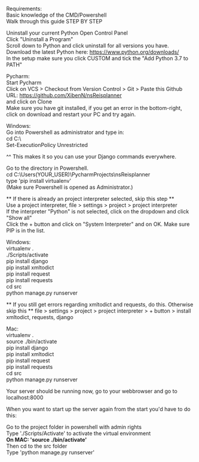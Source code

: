 Requirements:  
Basic knowledge of the CMD/Powershell  
Walk through this guide STEP BY STEP  
  
Uninstall your current Python 
Open Control Panel  
Click "Uninstall a Program"  
Scroll down to Python and click uninstall for all versions you have.  
Download the latest Python here: https://www.python.org/downloads/  
In the setup make sure you click CUSTOM and tick the "Add Python 3.7 to PATH"  
  
Pycharm:  
Start Pycharm  
Click on VCS > Checkout from Version Control > Git > Paste this Github URL: https://github.com/XibenN/nsReisplanner  
and click on Clone  
Make sure you have git installed, if you get an error in the bottom-right, click on download and restart your PC and try again.
  
Windows:  
Go into Powershell as administrator and type in:  
cd C:\  
Set-ExecutionPolicy Unrestricted  
  
^^ This makes it so you can use your Django commands everywhere.  
  
Go to the directory in Powershell.  
cd C:\Users(YOUR_USER)\PycharmProjects\nsReisplanner  
type 'pip install virtualenv'  
(Make sure Powershell is opened as Administrator.)  
  
** If there is already an project interpreter selected, skip this step **  
Use a project interpreter, file > settings > project > project interpreter  
If the interpreter "Python" is not selected, click on the dropdown and click "Show all"  
Click the + button and click on "System Interpreter" and on OK. Make sure PIP is in the list.  
  
Windows:  
virtualenv .  
./Scripts/activate  
pip install django  
pip install xmltodict  
pip install request  
pip install requests  
cd src  
python manage.py runserver  
  
** If you still get errors regarding xmltodict and requests, do this. Otherwise skip this **
file > settings > project > project interpreter > + button > install xmltodict, requests, django
  
Mac:  
virtualenv .  
source ./bin/activate  
pip install django  
pip install xmltodict  
pip install request  
pip install requests  
cd src  
python manage.py runserver  
  
  
Your server should be running now, go to your webbrowser and go to localhost:8000  
  
When you want to start up the server again from the start you'd have to do this:
  
Go to the project folder in powershell with admin rights  
Type './Scripts/Activate' to activate the virtual environment  
**On MAC: 'source ./bin/activate'**  
Then cd to the src folder  
Type 'python manage.py runserver'  
